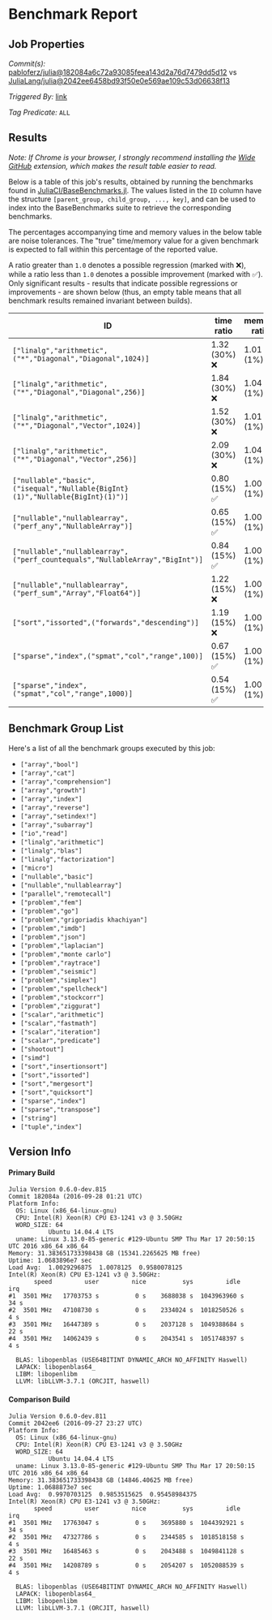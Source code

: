# Benchmark Report

## Job Properties

*Commit(s):* [pabloferz/julia@182084a6c72a93085feea143d2a76d7479dd5d12](https://github.com/pabloferz/julia/commit/182084a6c72a93085feea143d2a76d7479dd5d12) vs [JuliaLang/julia@2042ee6458bd93f50e0e569ae109c53d06638f13](https://github.com/JuliaLang/julia/commit/2042ee6458bd93f50e0e569ae109c53d06638f13)

*Triggered By:* [link](https://github.com/JuliaLang/julia/pull/18642#issuecomment-250062824)

*Tag Predicate:* `ALL`

## Results

*Note: If Chrome is your browser, I strongly recommend installing the [Wide GitHub](https://chrome.google.com/webstore/detail/wide-github/kaalofacklcidaampbokdplbklpeldpj?hl=en)
extension, which makes the result table easier to read.*

Below is a table of this job's results, obtained by running the benchmarks found in
[JuliaCI/BaseBenchmarks.jl](https://github.com/JuliaCI/BaseBenchmarks.jl). The values
listed in the `ID` column have the structure `[parent_group, child_group, ..., key]`,
and can be used to index into the BaseBenchmarks suite to retrieve the corresponding
benchmarks.

The percentages accompanying time and memory values in the below table are noise tolerances. The "true"
time/memory value for a given benchmark is expected to fall within this percentage of the reported value.

A ratio greater than `1.0` denotes a possible regression (marked with :x:), while a ratio less
than `1.0` denotes a possible improvement (marked with :white_check_mark:). Only significant results - results
that indicate possible regressions or improvements - are shown below (thus, an empty table means that all
benchmark results remained invariant between builds).

| ID | time ratio | memory ratio |
|----|------------|--------------|
| `["linalg","arithmetic",("*","Diagonal","Diagonal",1024)]` | 1.32 (30%) :x: | 1.01 (1%)  |
| `["linalg","arithmetic",("*","Diagonal","Diagonal",256)]` | 1.84 (30%) :x: | 1.04 (1%) :x: |
| `["linalg","arithmetic",("*","Diagonal","Vector",1024)]` | 1.52 (30%) :x: | 1.01 (1%)  |
| `["linalg","arithmetic",("*","Diagonal","Vector",256)]` | 2.09 (30%) :x: | 1.04 (1%) :x: |
| `["nullable","basic",("isequal","Nullable{BigInt}(1)","Nullable{BigInt}(1)")]` | 0.80 (15%) :white_check_mark: | 1.00 (1%)  |
| `["nullable","nullablearray",("perf_any","NullableArray")]` | 0.65 (15%) :white_check_mark: | 1.00 (1%)  |
| `["nullable","nullablearray",("perf_countequals","NullableArray","BigInt")]` | 0.84 (15%) :white_check_mark: | 1.00 (1%)  |
| `["nullable","nullablearray",("perf_sum","Array","Float64")]` | 1.22 (15%) :x: | 1.00 (1%)  |
| `["sort","issorted",("forwards","descending")]` | 1.19 (15%) :x: | 1.00 (1%)  |
| `["sparse","index",("spmat","col","range",100)]` | 0.67 (15%) :white_check_mark: | 1.00 (1%)  |
| `["sparse","index",("spmat","col","range",1000)]` | 0.54 (15%) :white_check_mark: | 1.00 (1%)  |

## Benchmark Group List

Here's a list of all the benchmark groups executed by this job:

- `["array","bool"]`
- `["array","cat"]`
- `["array","comprehension"]`
- `["array","growth"]`
- `["array","index"]`
- `["array","reverse"]`
- `["array","setindex!"]`
- `["array","subarray"]`
- `["io","read"]`
- `["linalg","arithmetic"]`
- `["linalg","blas"]`
- `["linalg","factorization"]`
- `["micro"]`
- `["nullable","basic"]`
- `["nullable","nullablearray"]`
- `["parallel","remotecall"]`
- `["problem","fem"]`
- `["problem","go"]`
- `["problem","grigoriadis khachiyan"]`
- `["problem","imdb"]`
- `["problem","json"]`
- `["problem","laplacian"]`
- `["problem","monte carlo"]`
- `["problem","raytrace"]`
- `["problem","seismic"]`
- `["problem","simplex"]`
- `["problem","spellcheck"]`
- `["problem","stockcorr"]`
- `["problem","ziggurat"]`
- `["scalar","arithmetic"]`
- `["scalar","fastmath"]`
- `["scalar","iteration"]`
- `["scalar","predicate"]`
- `["shootout"]`
- `["simd"]`
- `["sort","insertionsort"]`
- `["sort","issorted"]`
- `["sort","mergesort"]`
- `["sort","quicksort"]`
- `["sparse","index"]`
- `["sparse","transpose"]`
- `["string"]`
- `["tuple","index"]`

## Version Info

#### Primary Build

```
Julia Version 0.6.0-dev.815
Commit 182084a (2016-09-28 01:21 UTC)
Platform Info:
  OS: Linux (x86_64-linux-gnu)
  CPU: Intel(R) Xeon(R) CPU E3-1241 v3 @ 3.50GHz
  WORD_SIZE: 64
           Ubuntu 14.04.4 LTS
  uname: Linux 3.13.0-85-generic #129-Ubuntu SMP Thu Mar 17 20:50:15 UTC 2016 x86_64 x86_64
Memory: 31.383651733398438 GB (15341.2265625 MB free)
Uptime: 1.0683896e7 sec
Load Avg:  1.0029296875  1.0078125  0.9580078125
Intel(R) Xeon(R) CPU E3-1241 v3 @ 3.50GHz: 
       speed         user         nice          sys         idle          irq
#1  3501 MHz   17703753 s          0 s    3688038 s  1043963960 s         34 s
#2  3501 MHz   47108730 s          0 s    2334024 s  1018250526 s          4 s
#3  3501 MHz   16447389 s          0 s    2037128 s  1049388684 s         22 s
#4  3501 MHz   14062439 s          0 s    2043541 s  1051748397 s          4 s

  BLAS: libopenblas (USE64BITINT DYNAMIC_ARCH NO_AFFINITY Haswell)
  LAPACK: libopenblas64_
  LIBM: libopenlibm
  LLVM: libLLVM-3.7.1 (ORCJIT, haswell)

```

#### Comparison Build

```
Julia Version 0.6.0-dev.811
Commit 2042ee6 (2016-09-27 23:27 UTC)
Platform Info:
  OS: Linux (x86_64-linux-gnu)
  CPU: Intel(R) Xeon(R) CPU E3-1241 v3 @ 3.50GHz
  WORD_SIZE: 64
           Ubuntu 14.04.4 LTS
  uname: Linux 3.13.0-85-generic #129-Ubuntu SMP Thu Mar 17 20:50:15 UTC 2016 x86_64 x86_64
Memory: 31.383651733398438 GB (14846.40625 MB free)
Uptime: 1.0688873e7 sec
Load Avg:  0.9970703125  0.9853515625  0.95458984375
Intel(R) Xeon(R) CPU E3-1241 v3 @ 3.50GHz: 
       speed         user         nice          sys         idle          irq
#1  3501 MHz   17763047 s          0 s    3695880 s  1044392921 s         34 s
#2  3501 MHz   47327786 s          0 s    2344585 s  1018518158 s          4 s
#3  3501 MHz   16485463 s          0 s    2043488 s  1049841128 s         22 s
#4  3501 MHz   14208789 s          0 s    2054207 s  1052088539 s          4 s

  BLAS: libopenblas (USE64BITINT DYNAMIC_ARCH NO_AFFINITY Haswell)
  LAPACK: libopenblas64_
  LIBM: libopenlibm
  LLVM: libLLVM-3.7.1 (ORCJIT, haswell)

```

